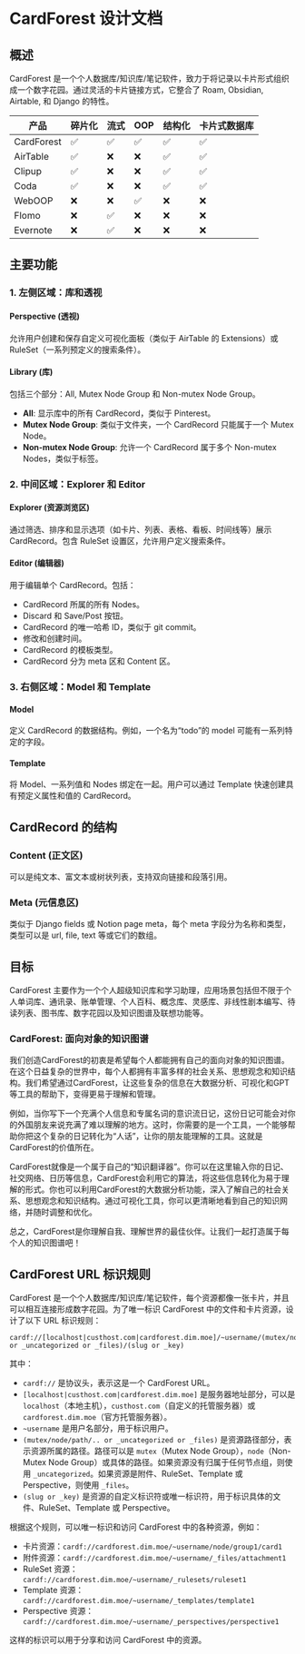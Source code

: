# CardForest 设计文档

## 概述

CardForest 是一个个人数据库/知识库/笔记软件，致力于将记录以卡片形式组织成一个数字花园。通过灵活的卡片链接方式，它整合了 Roam, Obsidian, Airtable, 和 Django 的特性。

| 产品     | 碎片化 | 流式 | OOP | 结构化 | 卡片式数据库 |
| -------- | ------ | ---- | --- | ------ | ------------ |
| CardForest | ✅ | ✅ | ✅ | ✅ | ✅ |
| AirTable | ✅ | ❌ | ❌ | ✅ | ✅ |
| Clipup  | ✅ | ❌ | ❌ | ✅ | ✅ |
| Coda    | ✅ | ❌ | ❌ | ✅ | ✅ |
| WebOOP  | ❌ | ❌ | ✅ | ❌ | ❌ |
| Flomo   | ❌ | ✅ | ❌ | ❌ | ❌ |
| Evernote | ❌ | ✅ | ❌ | ❌ | ❌ |

## 主要功能

### 1. 左侧区域：库和透视

#### Perspective (透视)

允许用户创建和保存自定义可视化面板（类似于 AirTable 的 Extensions）或 RuleSet（一系列预定义的搜索条件）。

#### Library (库)

包括三个部分：All, Mutex Node Group 和 Non-mutex Node Group。

- **All**: 显示库中的所有 CardRecord，类似于 Pinterest。
- **Mutex Node Group**: 类似于文件夹，一个 CardRecord 只能属于一个 Mutex Node。
- **Non-mutex Node Group**: 允许一个 CardRecord 属于多个 Non-mutex Nodes，类似于标签。

### 2. 中间区域：Explorer 和 Editor

#### Explorer (资源浏览区)

通过筛选、排序和显示选项（如卡片、列表、表格、看板、时间线等）展示 CardRecord。包含 RuleSet 设置区，允许用户定义搜索条件。

#### Editor (编辑器)

用于编辑单个 CardRecord。包括：

- CardRecord 所属的所有 Nodes。
- Discard 和 Save/Post 按钮。
- CardRecord 的唯一哈希 ID，类似于 git commit。
- 修改和创建时间。
- CardRecord 的模板类型。
- CardRecord 分为 meta 区和 Content 区。

### 3. 右侧区域：Model 和 Template

#### Model

定义 CardRecord 的数据结构。例如，一个名为“todo”的 model 可能有一系列特定的字段。

#### Template

将 Model、一系列值和 Nodes 绑定在一起。用户可以通过 Template 快速创建具有预定义属性和值的 CardRecord。

## CardRecord 的结构

### Content (正文区)

可以是纯文本、富文本或树状列表，支持双向链接和段落引用。

### Meta (元信息区)

类似于 Django fields 或 Notion page meta，每个 meta 字段分为名称和类型，类型可以是 url, file, text 等或它们的数组。

## 目标

CardForest 主要作为一个个人超级知识库和学习助理，应用场景包括但不限于个人单词库、通讯录、账单管理、个人百科、概念库、灵感库、非线性剧本编写、待读列表、图书库、数字花园以及知识图谱及联想功能等。

### CardForest: 面向对象的知识图谱

我们创造CardForest的初衷是希望每个人都能拥有自己的面向对象的知识图谱。在这个日益复杂的世界中，每个人都拥有丰富多样的社会关系、思想观念和知识结构。我们希望通过CardForest，让这些复杂的信息在大数据分析、可视化和GPT等工具的帮助下，变得更易于理解和管理。

例如，当你写下一个充满个人信息和专属名词的意识流日记，这份日记可能会对你的外国朋友来说充满了难以理解的地方。这时，你需要的是一个工具，一个能够帮助你把这个复杂的日记转化为“人话”，让你的朋友能理解的工具。这就是CardForest的价值所在。

CardForest就像是一个属于自己的“知识翻译器”。你可以在这里输入你的日记、社交网络、日历等信息，CardForest会利用它的算法，将这些信息转化为易于理解的形式。你也可以利用CardForest的大数据分析功能，深入了解自己的社会关系、思想观念和知识结构。通过可视化工具，你可以更清晰地看到自己的知识网络，并随时调整和优化。

总之，CardForest是你理解自我、理解世界的最佳伙伴。让我们一起打造属于每个人的知识图谱吧！

## CardForest URL 标识规则

CardForest 是一个个人数据库/知识库/笔记软件，每个资源都像一张卡片，并且可以相互连接形成数字花园。为了唯一标识 CardForest 中的文件和卡片资源，设计了以下 URL 标识规则：

```
cardf://[localhost|custhost.com|cardforest.dim.moe]/~username/(mutex/node/path/.. or _uncategorized or _files)/(slug or _key)
```

其中：

- `cardf://` 是协议头，表示这是一个 CardForest URL。
- `[localhost|custhost.com|cardforest.dim.moe]` 是服务器地址部分，可以是 `localhost`（本地主机），`custhost.com`（自定义的托管服务器）或 `cardforest.dim.moe`（官方托管服务器）。
- `~username` 是用户名部分，用于标识用户。
- `(mutex/node/path/.. or _uncategorized or _files)` 是资源路径部分，表示资源所属的路径。路径可以是 `mutex`（Mutex Node Group），`node`（Non-Mutex Node Group）或具体的路径。如果资源没有归属于任何节点组，则使用 `_uncategorized`。如果资源是附件、RuleSet、Template 或 Perspective，则使用 `_files`。
- `(slug or _key)` 是资源的自定义标识符或唯一标识符，用于标识具体的文件、RuleSet、Template 或 Perspective。

根据这个规则，可以唯一标识和访问 CardForest 中的各种资源，例如：

- 卡片资源：`cardf://cardforest.dim.moe/~username/node/group1/card1`
- 附件资源：`cardf://cardforest.dim.moe/~username/_files/attachment1`
- RuleSet 资源：`cardf://cardforest.dim.moe/~username/_rulesets/ruleset1`
- Template 资源：`cardf://cardforest.dim.moe/~username/_templates/template1`
- Perspective 资源：`cardf://cardforest.dim.moe/~username/_perspectives/perspective1`

这样的标识可以用于分享和访问 CardForest 中的资源。


